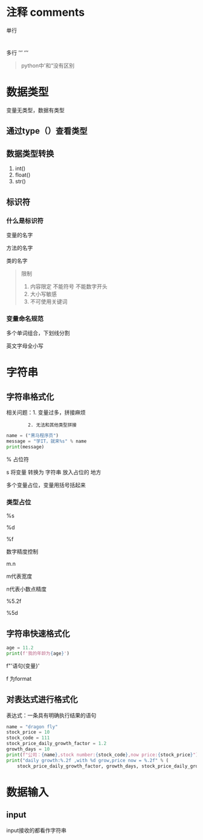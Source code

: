 # 注释 comments

单行 
# 

多行 
’‘’ 
‘’‘

> python中'和“没有区别



# 数据类型

变量无类型，数据有类型

## 通过type（）查看类型



## 数据类型转换

1. int()
2. float()
3. str()



## 标识符

### 什么是标识符

变量的名字

方法的名字

类的名字

> 限制 
>
> 1. 内容限定
>    不能符号
>    不能数字开头
> 2. 大小写敏感
> 3. 不可使用关键词



### 变量命名规范

多个单词组合，下划线分割

英文字母全小写



# 字符串

## 字符串格式化

相关问题：1. 变量过多，拼接麻烦

			2. 无法和其他类型拼接

```python
name = ("黑马程序员")
message = "学IT，就来%s" % name
print(message)
```

% 占位符

s 将变量 转换为 字符串 放入占位的 地方

多个变量占位，变量用括号括起来



###  类型占位

%s

%d

%f



数字精度控制

m.n

m代表宽度

n代表小数点精度



%5.2f

%5d



## 字符串快速格式化

```python
age = 11.2
print(f'我的年龄为{age}')
```



f"'语句{变量}'

f 为format



## 对表达式进行格式化

表达式：一条具有明确执行结果的语句

```python
name = "dragon fly"
stock_price = 10
stock_code = 111
stock_price_daily_growth_factor = 1.2
growth_days = 10
print(f"公司：{name},stock number:{stock_code},now price:{stock_price}")
print("daily growth:%.2f ,with %d grow,price now = %.2f" % (
    stock_price_daily_growth_factor, growth_days, stock_price_daily_growth_factor ** growth_days * stock_price))
```



# 数据输入

## input

input接收的都看作字符串

